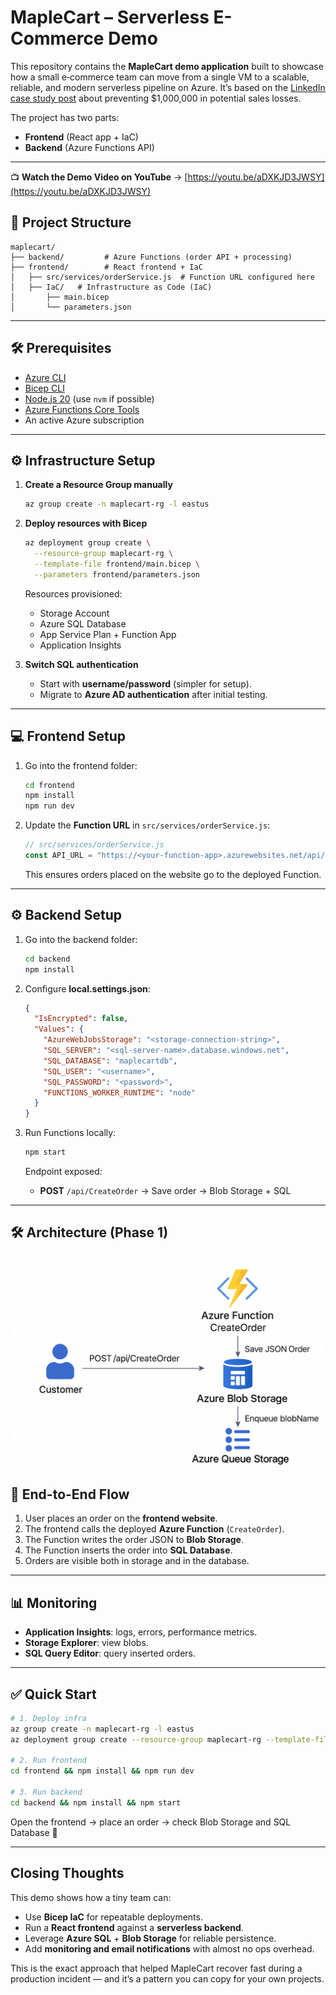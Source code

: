 # MapleCart – Serverless E-Commerce Demo

This repository contains the **MapleCart demo application** built to showcase how a small e‑commerce team can move from a single VM to a scalable, reliable, and modern serverless pipeline on Azure. It’s based on the [LinkedIn case study post](#https://lnkd.in/p/ezy5PDyX) about preventing \$1,000,000 in potential sales losses.

The project has two parts:

* **Frontend** (React app + IaC)
* **Backend** (Azure Functions API)

---
📺 **Watch the Demo Video on YouTube** → [https://youtu.be/aDXKJD3JWSY](https://youtu.be/aDXKJD3JWSY)


## 📂 Project Structure

```
maplecart/
├── backend/         # Azure Functions (order API + processing)
├── frontend/        # React frontend + IaC
│   ├── src/services/orderService.js  # Function URL configured here
│   ├── IaC/   # Infrastructure as Code (IaC)
│       ├── main.bicep 
│       └── parameters.json
```

---

## 🛠️ Prerequisites

* [Azure CLI](https://learn.microsoft.com/cli/azure/install-azure-cli)
* [Bicep CLI](https://learn.microsoft.com/azure/azure-resource-manager/bicep/install)
* [Node.js 20](https://nodejs.org/en/) (use `nvm` if possible)
* [Azure Functions Core Tools](https://learn.microsoft.com/azure/azure-functions/functions-run-local)
* An active Azure subscription

---

## ⚙️ Infrastructure Setup

1. **Create a Resource Group manually**

   ```bash
   az group create -n maplecart-rg -l eastus
   ```

2. **Deploy resources with Bicep**

   ```bash
   az deployment group create \
     --resource-group maplecart-rg \
     --template-file frontend/main.bicep \
     --parameters frontend/parameters.json
   ```

   Resources provisioned:

   * Storage Account
   * Azure SQL Database
   * App Service Plan + Function App
   * Application Insights

3. **Switch SQL authentication**

   * Start with **username/password** (simpler for setup).
   * Migrate to **Azure AD authentication** after initial testing.

---

## 💻 Frontend Setup

1. Go into the frontend folder:

   ```bash
   cd frontend
   npm install
   npm run dev
   ```

2. Update the **Function URL** in `src/services/orderService.js`:

   ```js
   // src/services/orderService.js
   const API_URL = "https://<your-function-app>.azurewebsites.net/api/CreateOrder";
   ```

   This ensures orders placed on the website go to the deployed Function.

---

## ⚙️ Backend Setup

1. Go into the backend folder:

   ```bash
   cd backend
   npm install
   ```

2. Configure **local.settings.json**:

   ```json
   {
     "IsEncrypted": false,
     "Values": {
       "AzureWebJobsStorage": "<storage-connection-string>",
       "SQL_SERVER": "<sql-server-name>.database.windows.net",
       "SQL_DATABASE": "maplecartdb",
       "SQL_USER": "<username>",
       "SQL_PASSWORD": "<password>",
       "FUNCTIONS_WORKER_RUNTIME": "node"
     }
   }
   ```

3. Run Functions locally:

   ```bash
   npm start
   ```

   Endpoint exposed:

   * **POST** `/api/CreateOrder` → Save order → Blob Storage + SQL

---
## 🛠️ Architecture (Phase 1)

![Architecture Diagram](Architecture.png)
## 🔗 End-to-End Flow

1. User places an order on the **frontend website**.
2. The frontend calls the deployed **Azure Function** (`CreateOrder`).
3. The Function writes the order JSON to **Blob Storage**.
4. The Function inserts the order into **SQL Database**.
5. Orders are visible both in storage and in the database.

---

## 📊 Monitoring

* **Application Insights**: logs, errors, performance metrics.
* **Storage Explorer**: view blobs.
* **SQL Query Editor**: query inserted orders.

---

## ✅ Quick Start

```bash
# 1. Deploy infra
az group create -n maplecart-rg -l eastus
az deployment group create --resource-group maplecart-rg --template-file frontend/main.bicep --parameters frontend/parameters.json

# 2. Run frontend
cd frontend && npm install && npm run dev

# 3. Run backend
cd backend && npm install && npm start
```

Open the frontend → place an order → check Blob Storage and SQL Database 🎉

---

## Closing Thoughts

This demo shows how a tiny team can:

* Use **Bicep IaC** for repeatable deployments.
* Run a **React frontend** against a **serverless backend**.
* Leverage **Azure SQL** + **Blob Storage** for reliable persistence.
* Add **monitoring and email notifications** with almost no ops overhead.

This is the exact approach that helped MapleCart recover fast during a production incident — and it’s a pattern you can copy for your own projects.

